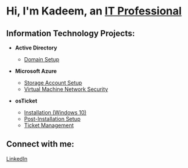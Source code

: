 <h1>Hi, I'm Kadeem, an <a href="https://www.linkedin.com/in/kadeem-downie-734873171">IT Professional</a></h1>

<h2>Information Technology Projects:</h2>

- <b>Active Directory</b>
  - [Domain Setup](https://github.com/deemthedream99/Active-Directory-VirtualBox-Lab)
 
- <b>Microsoft Azure</b>
  - [Storage Account Setup](https://github.com/deemthedream99/Storage-Account-Setup)
  - [Virtual Machine Network Security](https://github.com/deemthedream99/Azure-VM-Network-Security-Lab/tree/main)
 
- <b>osTicket</b>
  - [Installation (Windows 10)](https://github.com/deemthedream99/osTicket-Windows-10-Installation-Guide-Azure-VM-)
  - [Post-Installation Setup](https://github.com/deemthedream99/osTicket-Post-Installation-Setup)
  - [Ticket Management](https://github.com/deemthedream99/osTicket-Ticket-Management-Lab)

<h2>Connect with me:</h2>
  
  [LinkedIn](https://www.linkedin.com/in/kadeem-downie-734873171)
